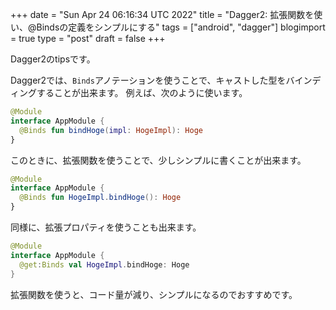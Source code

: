 +++
date = "Sun Apr 24 06:16:34 UTC 2022"
title = "Dagger2: 拡張関数を使い、@Bindsの定義をシンプルにする"
tags = ["android", "dagger"]
blogimport = true
type = "post"
draft = false
+++

Dagger2のtipsです。

Dagger2では、`Binds`アノテーションを使うことで、キャストした型をバインディングすることが出来ます。
例えば、次のように使います。

```kotlin
@Module
interface AppModule {
  @Binds fun bindHoge(impl: HogeImpl): Hoge
}
```

このときに、拡張関数を使うことで、少しシンプルに書くことが出来ます。

```kotlin
@Module
interface AppModule {
  @Binds fun HogeImpl.bindHoge(): Hoge
}
```

同様に、拡張プロパティを使うことも出来ます。

```kotlin
@Module
interface AppModule {
  @get:Binds val HogeImpl.bindHoge: Hoge
}
```

拡張関数を使うと、コード量が減り、シンプルになるのでおすすめです。
